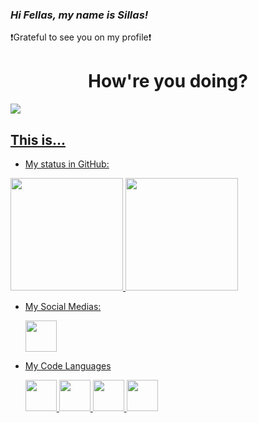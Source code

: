 ### _Hi Fellas, my name is Sillas!_
:exclamation:Grateful to see you on my profile:exclamation:
  <h1 align= center> How're you doing?</h1>
  
  <a href="#"><img src="https://cdn.theatlantic.com/thumbor/o4lUUQIroIFYL82tsDVCBRF_ezA=/0x0:2000x1400/850x596/media/img/posts/2021/06/CC_Engber_Poe/original.gif">
  
## This is...
- My status in GitHub:
<div>
  <a href="https://github.com/sennags">
  <img height="180em" src="https://github-readme-stats.vercel.app/api?username=sennags&show_icons=true&theme=great-gatsby&include_all_commits=true&count_private=true"/>
  <img height="180em" src="https://github-readme-stats.vercel.app/api/top-langs/?username=sennags&layout=compact&langs_count=16&theme=midnight-purple"/>
</div>

- My Social Medias:
  
  <div>
    <a href="https://www.linkedin.com/in/sillas-gabriel-sena-822144215/"><img height="50cm" src="https://img.shields.io/badge/LinkedIn-0077B5?style=for-the-badge&logo=linkedin&logoColor=white">
  </div>
  
- My Code Languages
  
  <div>
    <img height="50em" src="https://img.shields.io/badge/HTML5-E34F26?style=for-the-badge&logo=html5&logoColor=white"/>
    <img height="50em" src="https://img.shields.io/badge/CSS3-1572B6?style=for-the-badge&logo=css3&logoColor=white"/>
    <img height="50em" src="https://img.shields.io/badge/Python-14354C?style=for-the-badge&logo=python&logoColor=white""/>
    <img height="50em" src="https://img.shields.io/badge/JavaScript-F7DF1E?style=for-the-badge&logo=javascript&logoColor=black"/>
  </div>
<!--
**sennags/sennags** is a ✨ _special_ ✨ repository because its `README.md` (this file) appears on your GitHub profile.

Here are some ideas to get you started:

- 🔭 I’m currently working on ...
- 🌱 I’m currently learning ...
- 👯 I’m looking to collaborate on ...
- 🤔 I’m looking for help with ...
- 💬 Ask me about ...
- 📫 How to reach me: ...
- 😄 Pronouns: ...
- ⚡ Fun fact: ...
-->
